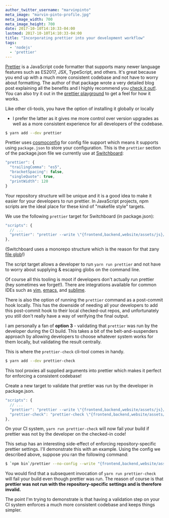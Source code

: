 ```yaml
---
author_twitter_username: "marvinpinto"
meta_image: "marvin-pinto-profile.jpg"
meta_image_width: 700
meta_image_height: 700
date: 2017-10-10T14:10:33-04:00
lastmod: 2017-10-10T14:10:33-04:00
title: "Incorporating prettier into your development workflow"
tags:
  - 'nodejs'
  - 'prettier'
---
```


[Prettier][prettier] is a JavaScript code formatter that supports many newer
language features such as ES2017, JSX, TypeScript, and others. It's great
because you end up with a much more consistent codebase and not have to worry
about formatting. The author of that package wrote a very detailed blog post
explaining all the benefits and I highly recommend you [check it
out!][prettier-blog-post]. You can also try it out in the [prettier
playground][prettier-playground] to get a feel for how it works.

Like other cli-tools, you have the option of installing it globally or locally
- I prefer the latter as it gives me more control over version upgrades as well
as a more consistent experience for all developers of the codebase.
``` bash
$ yarn add --dev prettier
```

Prettier uses [cosmoconfig][cosmoconfig] for config file support which means it
supports using `package.json` to store your configuration. This is the
`prettier` section of the package.json file we currently use at
[Switchboard][switchboard-website]:
``` js
"prettier": {
  "trailingComma": "es5",
  "bracketSpacing": false,
  "singleQuote": true,
  "printWidth": 120
}
```

Your repository structure will be unique and it is a good idea to make it
easier for your developers to run prettier. In JavaScript projects, npm scripts
are the ideal place for these kind of "makefile style" targets.

We use the following `prettier` target for Switchboard (in package.json):
``` js
"scripts": {
  // ...
  "prettier": "prettier --write \"{frontend,backend,website/assets/js}/**/*.js\""
},
```

(Switchboard uses a monorepo structure which is the reason for that zany [file
 glob][node-glob-primer]!)

The script target allows a developer to run `yarn run prettier` and not have to
worry about supplying & escaping globs on the command line.

Of course all this tooling is moot if developers don't actually run prettier
(hey sometimes we forget!). There are integrations available for common IDEs
such as [vim][vim-prettier], [emacs][prettier-emacs], and
[sublime][sublime-prettier].

There is also the option of running the `prettier` command as a post-commit
hook locally. This has the downside of needing all your developers to add this
post-commit hook to their local checked-out repos, and unfortunately you still
don't really have a way of verifying the final output.

I am personally a fan of **option 3** - validating that `prettier` was run by
the developer during the CI build. This takes a bit of the belt-and-suspenders
approach by allowing developers to choose whatever system works for them
locally, but validating the result centrally.

This is where the `prettier-check` cli-tool comes in handy.
``` bash
$ yarn add --dev prettier-check
```

This tool proxies all supplied arguments into prettier which makes it perfect
for enforcing a consistent codebase!

Create a new target to validate that prettier was run by the developer in
package.json.
``` js
"scripts": {
  // ...
  "prettier": "prettier --write \"{frontend,backend,website/assets/js}/**/*.js\"",
  "prettier-check": "prettier-check \"{frontend,backend,website/assets/js}/**/*.js\""
},
```

On your CI system, `yarn run prettier-check` will now fail your build if
prettier was not by the developer on the checked-in code!

This setup has an interesting side-effect of enforcing repository-specific
prettier settings. I'll demonstrate this with an example. Using the config we
described above, suppose you ran the following command:
``` bash
$ `npm bin`/prettier --no-config --write "{frontend,backend,website/assets/js}/**/*.js"
```

You would find that a subsequent invocation of `yarn run prettier-check` will
fail your build even though prettier was run. The reason of course is that
**prettier was not run with the repository-specific settings and is therefore
invalid.**

The point I'm trying to demonstrate is that having a validation step on your CI
system enforces a much more consistent codebase and keeps things simpler.

[prettier]: https://github.com/prettier/prettier
[prettier-playground]: https://prettier.io/playground
[cosmoconfig]: https://github.com/davidtheclark/cosmiconfig
[switchboard-website]: https://goswitchboard.com
[vim-prettier]: https://github.com/prettier/vim-prettier
[prettier-emacs]: https://github.com/prettier/prettier-emacs
[sublime-prettier]: https://packagecontrol.io/packages/JsPrettier
[prettier-blog-post]: http://jlongster.com/A-Prettier-Formatter
[node-glob-primer]: https://github.com/isaacs/node-glob/blob/master/README.md#glob-primer
